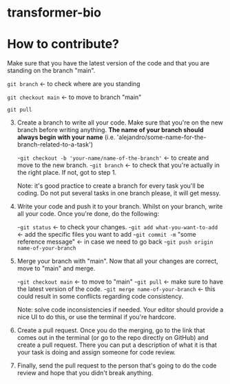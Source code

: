 # transformer-bio

# How to contribute?
Make sure that you have the latest version of the code and that you are standing on the branch "main".
  
   `git branch` <- to check where are you standing
   
   `git checkout main` <- to move to branch "main"
   
   `git pull`

3. Create a branch to write all your code. Make sure that you're on the new branch before writing anything. **The name of your branch should always begin with your name** (i.e. 'alejandro/some-name-for-the-branch-related-to-a-task')

	-`git checkout -b 'your-name/name-of-the-branch'` <- to create and move to the new branch.
	-`git branch` <- to check that you're actually in the right place. If not, got to step 1.

	Note: it's good practice to create a branch for every task you'll be coding. Do not put several tasks in one branch please, it will get messy.

1. Write your code and push it to your branch. Whilst on your branch, write all your code. Once you're done, do the following:

	-`git status` <- to check your changes.
	-`git add what-you-want-to-add`  <- add the specific files you want to add
	-`git commit -m` "some reference message" <- in case we need to go back
	-`git push origin name-of-your-branch`

4. Merge your branch with "main". Now that all your changes are correct, move to "main" and merge.

	-`git checkout main` <- to move to "main"
	-`git pull` <- make sure to have the latest version of the code.
	-`git merge name-of-your-branch` <- this could result in some conflicts regarding code consistency.

	Note: solve code inconsistencies if needed. Your editor should provide a nice UI to do this, or use the terminal if you're hardcore.

5. Create a pull request. Once you do the merging, go to the link that comes out in the terminal (or go to the repo directly on GitHub) and create a pull request. There you can put a description of what it is that your task is doing and assign someone for code review.

6. Finally, send the pull request to the person that's going to do the code review and hope that you didn't break anything.
